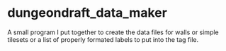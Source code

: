 # dungeondraft_data_maker
A small program I put together to create the data files for walls or simple tilesets or a list of properly formated labels to put into the tag file.
